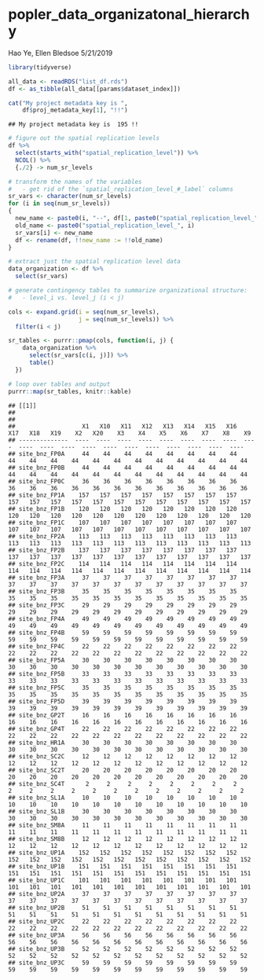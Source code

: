 popler\_data\_organizatonal\_hierarchy
================
Hao Ye, Ellen Bledsoe
5/21/2019

``` r
library(tidyverse)

all_data <- readRDS("list_df.rds")
df <- as_tibble(all_data[[params$dataset_index]])

cat("My project metadata key is ", 
    df$proj_metadata_key[1], "!!")
```

    ## My project metadata key is  195 !!

``` r
# figure out the spatial replication levels
df %>% 
  select(starts_with("spatial_replication_level")) %>%
  NCOL() %>%
  {./2} -> num_sr_levels
```

``` r
# transform the names of the variables
#   - get rid of the `spatial_replication_level_#_label` columns
sr_vars <- character(num_sr_levels)
for (i in seq(num_sr_levels))
{
  new_name <- paste0(i, "--", df[1, paste0("spatial_replication_level_", i, "_label")])
  old_name <- paste0("spatial_replication_level_", i)
  sr_vars[i] <- new_name
  df <- rename(df, !!new_name := !!old_name)
}
```

``` r
# extract just the spatial replication level data
data_organization <- df %>%
  select(sr_vars)
```

``` r
# generate contingency tables to summarize organizational structure:
#   - level_i vs. level_j (i < j)

cols <- expand.grid(i = seq(num_sr_levels), 
                    j = seq(num_sr_levels)) %>%
  filter(i < j)

sr_tables <- purrr::pmap(cols, function(i, j) {
    data_organization %>%
      select(sr_vars[c(i, j)]) %>%
      table()
  })
```

``` r
# loop over tables and output
purrr::map(sr_tables, knitr::kable)
```

    ## [[1]]
    ## 
    ## 
    ##                   X1   X10   X11   X12   X13   X14   X15   X16   X17   X18   X19    X2   X20    X3    X4    X5    X6    X7    X8    X9
    ## --------------  ----  ----  ----  ----  ----  ----  ----  ----  ----  ----  ----  ----  ----  ----  ----  ----  ----  ----  ----  ----
    ## site_bnz_FP0A     44    44    44    44    44    44    44    44    44    44    44    44    44    44    44    44    44    44    44    44
    ## site_bnz_FP0B     44    44    44    44    44    44    44    44    44    44    44    44    44    44    44    44    44    44    44    44
    ## site_bnz_FP0C     36    36    36    36    36    36    36    36    36    36    36    36    36    36    36    36    36    36    36    36
    ## site_bnz_FP1A    157   157   157   157   157   157   157   157   157   157   157   157   157   157   157   157   157   157   157   157
    ## site_bnz_FP1B    120   120   120   120   120   120   120   120   120   120   120   120   120   120   120   120   120   120   120   120
    ## site_bnz_FP1C    107   107   107   107   107   107   107   107   107   107   107   107   107   107   107   107   107   107   107   107
    ## site_bnz_FP2A    113   113   113   113   113   113   113   113   113   113   113   113   113   113   113   113   113   113   113   113
    ## site_bnz_FP2B    137   137   137   137   137   137   137   137   137   137   137   137   137   137   137   137   137   137   137   137
    ## site_bnz_FP2C    114   114   114   114   114   114   114   114   114   114   114   114   114   114   114   114   114   114   114   114
    ## site_bnz_FP3A     37    37    37    37    37    37    37    37    37    37    37    37    37    37    37    37    37    37    37    37
    ## site_bnz_FP3B     35    35    35    35    35    35    35    35    35    35    35    35    35    35    35    35    35    35    35    35
    ## site_bnz_FP3C     29    29    29    29    29    29    29    29    29    29    29    29    29    29    29    29    29    29    29    29
    ## site_bnz_FP4A     49    49    49    49    49    49    49    49    49    49    49    49    49    49    49    49    49    49    49    49
    ## site_bnz_FP4B     59    59    59    59    59    59    59    59    59    59    59    59    59    59    59    59    59    59    59    59
    ## site_bnz_FP4C     22    22    22    22    22    22    22    22    22    22    22    22    22    22    22    22    22    22    22    22
    ## site_bnz_FP5A     30    30    30    30    30    30    30    30    30    30    30    30    30    30    30    30    30    30    30    30
    ## site_bnz_FP5B     33    33    33    33    33    33    33    33    33    33    33    33    33    33    33    33    33    33    33    33
    ## site_bnz_FP5C     35    35    35    35    35    35    35    35    35    35    35    35    35    35    35    35    35    35    35    35
    ## site_bnz_FP5D     39    39    39    39    39    39    39    39    39    39    39    39    39    39    39    39    39    39    39    39
    ## site_bnz_GP2T     16    16    16    16    16    16    16    16    16    16    16    16    16    16    16    16    16    16    16    16
    ## site_bnz_GP4T     22    22    22    22    22    22    22    22    22    22    22    22    22    22    22    22    22    22    22    22
    ## site_bnz_HR1A     30    30    30    30    30    30    30    30    30    30    30    30    30    30    30    30    30    30    30    30
    ## site_bnz_SC2C     12    12    12    12    12    12    12    12    12    12    12    12    12    12    12    12    12    12    12    12
    ## site_bnz_SC2T     20    20    20    20    20    20    20    20    20    20    20    20    20    20    20    20    20    20    20    20
    ## site_bnz_SC4T      2     2     2     2     2     2     2     2     2     2     2     2     2     2     2     2     2     2     2     2
    ## site_bnz_SL1A     10    10    10    10    10    10    10    10    10    10    10    10    10    10    10    10    10    10    10    10
    ## site_bnz_SL1B     30    30    30    30    30    30    30    30    30    30    30    30    30    30    30    30    30    30    30    30
    ## site_bnz_SM8A     11    11    11    11    11    11    11    11    11    11    11    11    11    11    11    11    11    11    11    11
    ## site_bnz_SM8B     12    12    12    12    12    12    12    12    12    12    12    12    12    12    12    12    12    12    12    12
    ## site_bnz_UP1A    152   152   152   152   152   152   152   152   152   152   152   152   152   152   152   152   152   152   152   152
    ## site_bnz_UP1B    151   151   151   151   151   151   151   151   151   151   151   151   151   151   151   151   151   151   151   151
    ## site_bnz_UP1C    101   101   101   101   101   101   101   101   101   101   101   101   101   101   101   101   101   101   101   101
    ## site_bnz_UP2A     37    37    37    37    37    37    37    37    37    37    37    37    37    37    37    37    37    37    37    37
    ## site_bnz_UP2B     51    51    51    51    51    51    51    51    51    51    51    51    51    51    51    51    51    51    51    51
    ## site_bnz_UP2C     22    22    22    22    22    22    22    22    22    22    22    22    22    22    22    22    22    22    22    22
    ## site_bnz_UP3A     56    56    56    56    56    56    56    56    56    56    56    56    56    56    56    56    56    56    56    56
    ## site_bnz_UP3B     52    52    52    52    52    52    52    52    52    52    52    52    52    52    52    52    52    52    52    52
    ## site_bnz_UP3C     59    59    59    59    59    59    59    59    59    59    59    59    59    59    59    59    59    59    59    59
